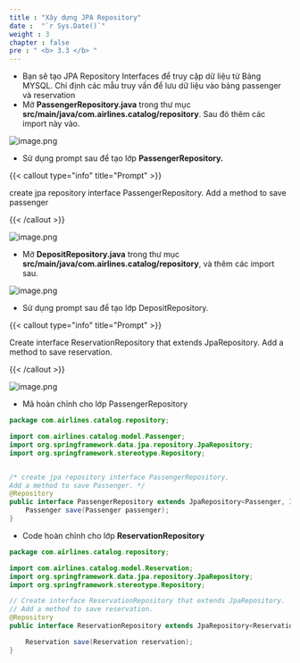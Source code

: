 ```yaml
---
title : "Xây dựng JPA Repository"
date :  "`r Sys.Date()`" 
weight : 3
chapter : false
pre : " <b> 3.3 </b> "
---
```


- Bạn sẽ tạo JPA Repository Interfaces để truy cập dữ liệu từ Bảng MYSQL. Chỉ định các mẫu truy vấn để lưu dữ liệu vào bảng passenger và reservation
- Mở **PassengerRepository.java** trong thư mục **src/main/java/com.airlines.catalog/repository**. Sau đó thêm các import này vào.

![image.png](/images/module_2/jpa_repository/image.png)

- Sử dụng prompt sau để tạo lớp **PassengerRepository.**

{{< callout type="info" title="Prompt" >}}

create jpa repository interface PassengerRepository.
Add a method to save passenger

{{< /callout >}}

![image.png](/images/module_2/jpa_repository/image_1.png)

- Mở **DepositRepository.java** trong thư mục **src/main/java/com.airlines.catalog/repository**, và thêm các import sau.

![image.png](/images/module_2/jpa_repository/image_2.png)

- Sử dụng prompt sau để tạo lớp DepositRepository.

{{< callout type="info" title="Prompt" >}}

Create interface ReservationRepository that extends JpaRepository.
Add a method to save reservation.

{{< /callout >}}

![image.png](/images/module_2/jpa_repository/image_3.png)

- Mã hoàn chỉnh cho lớp PassengerRepository
```java
package com.airlines.catalog.repository;

import com.airlines.catalog.model.Passenger;
import org.springframework.data.jpa.repository.JpaRepository;
import org.springframework.stereotype.Repository;


/* create jpa repository interface PassengerRepository.
Add a method to save Passenger. */
@Repository
public interface PassengerRepository extends JpaRepository<Passenger, Integer> {
    Passenger save(Passenger passenger);
}

```

- Code hoàn chỉnh cho lớp **ReservationRepository**

```java
package com.airlines.catalog.repository;

import com.airlines.catalog.model.Reservation;
import org.springframework.data.jpa.repository.JpaRepository;
import org.springframework.stereotype.Repository;

// Create interface ReservationRepository that extends JpaRepository.
// Add a method to save reservation.
@Repository
public interface ReservationRepository extends JpaRepository<Reservation, Long> {

    Reservation save(Reservation reservation);
}
```